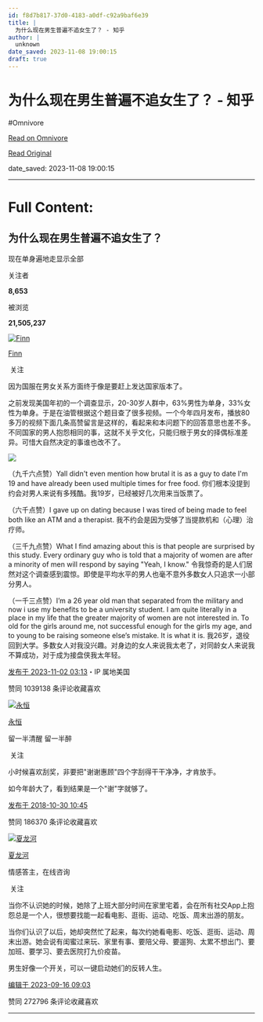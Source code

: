 ```yaml
---
id: f8d7b817-37d0-4183-a0df-c92a9baf6e39
title: |
  为什么现在男生普遍不追女生了？ - 知乎
author: |
  unknown
date_saved: 2023-11-08 19:00:15
draft: true
---
```


# 为什么现在男生普遍不追女生了？ - 知乎
#Omnivore

[Read on Omnivore](https://omnivore.app/me/https-www-zhihu-com-question-64131048-answer-3273780329-18bb160c296)

[Read Original](https://www.zhihu.com/question/64131048/answer/3273780329)

date_saved: 2023-11-08 19:00:15


--- 

# Full Content: 

## 为什么现在男生普遍不追女生了？

现在单身遍地走显示全部 ​

关注者

**8,653**

被浏览

**21,505,237**

[![Finn](https://proxy-prod.omnivore-image-cache.app/0x0,sZREnwsN_0NuUE4qnRnCpgpZtpBGol4o_hY_C-OQ_qpo/https://picx.zhimg.com/v2-8a65751229befb71c3d5750eed2d58b2_l.jpg?source=2c26e567)](https://www.zhihu.com/people/lingfei-33)

[Finn](https://www.zhihu.com/people/lingfei-33)

​ 关注

因为国服在男女关系方面终于像是要赶上发达国家版本了。

之前发现美国年初的一个调查显示，20-30岁人群中，63%男性为单身，33%女性为单身。于是在油管根据这个题目查了很多视频。一个今年四月发布，播放80多万的视频下面几条高赞留言是这样的，看起来和本问题下的回答意思也差不多。不同国家的男人抱怨相同的事，这就不关乎文化，只能归根于男女的择偶标准差异。可惜大自然决定的事谁也改不了。

![](https://proxy-prod.omnivore-image-cache.app/2450x466,seAwyv04JortcaAnbQgPTWG4OjZJWgvg0eMpGnHv--7s/https://pica.zhimg.com/50/v2-8844b9830ff5dc238fd23e0e85d930a2_720w.jpg?source=2c26e567)

（九千六点赞）Yall didn't even mention how brutal it is as a guy to date I'm 19 and have already been used multiple times for free food. 你们根本没提到约会对男人来说有多残酷。我19岁，已经被好几次用来当饭票了。

（六千点赞）I gave up on dating because I was tired of being made to feel both like an ATM and a therapist. 我不约会是因为受够了当提款机和（心理）治疗师。

（三千九点赞）What I find amazing about this is that people are surprised by this study. Every ordinary guy who is told that a majority of women are after a minority of men will respond by saying "Yeah, I know." 令我惊奇的是人们居然对这个调查感到震惊。即使是平均水平的男人也毫不意外多数女人只追求一小部分男人。

（一千三点赞）I’m a 26 year old man that separated from the military and now i use my benefits to be a university student. I am quite literally in a place in my life that the greater majority of women are not interested in. To old for the girls around me, not successful enough for the girls my age, and to young to be raising someone else’s mistake. It is what it is. 我26岁，退役回到大学。多数女人对我没兴趣。对身边的女人来说我太老了，对同龄女人来说我不算成功，对于成为接盘侠我太年轻。

[发布于 2023-11-02 03:13](https://www.zhihu.com/question/64131048/answer/3273780329)・IP 属地美国

​赞同 1039​​138 条评论​收藏​喜欢

[![永恒](https://proxy-prod.omnivore-image-cache.app/0x0,sm7EaCHNnyMLZglBI_EVbnN8qXEVelE327OclX8EHOKw/https://pica.zhimg.com/v2-8320139d93c0111246267e079ef85686_l.jpg?source=1def8aca)](https://www.zhihu.com/people/yong-heng-10-37-25)

[永恒](https://www.zhihu.com/people/yong-heng-10-37-25)

留一半清醒 留一半醉

​ 关注

小时候喜欢刮奖，非要把"谢谢惠顾"四个字刮得干干净净，才肯放手。

如今年龄大了，看到结果是一个"谢"字就够了。

[发布于 2018-10-30 10:45](https://www.zhihu.com/question/64131048/answer/521515579)

​赞同 1863​​70 条评论​收藏​喜欢

[![夏龙河](https://proxy-prod.omnivore-image-cache.app/0x0,sW1NwVUTtk98LVa-Lu3VyOe6ze4q4zL98fhQLH7qos0s/https://pic1.zhimg.com/v2-b3462befa1c1fa3ef450fe36a3e783fe_l.jpg?source=1def8aca)](https://www.zhihu.com/people/xia-long-he)

[夏龙河](https://www.zhihu.com/people/xia-long-he)

情感答主，在线咨询

​ 关注

当你不认识她的时候，她除了上班大部分时间在家里宅着，会在所有社交App上抱怨总是一个人，很想要找能一起看电影、逛街、运动、吃饭、周末出游的朋友。

当你们认识了以后，她却突然忙了起来，每次约她看电影、吃饭、逛街、运动、周末出游。她会说有闺蜜过来玩、家里有事、要陪父母、要遛狗、太累不想出门、要加班、要学习、要去医院打九价疫苗。

男生好像一个开关，可以一键启动她们的反转人生。

[编辑于 2023-09-16 09:03](https://www.zhihu.com/question/64131048/answer/3213809881)

​赞同 2727​​96 条评论​收藏​喜欢

---

